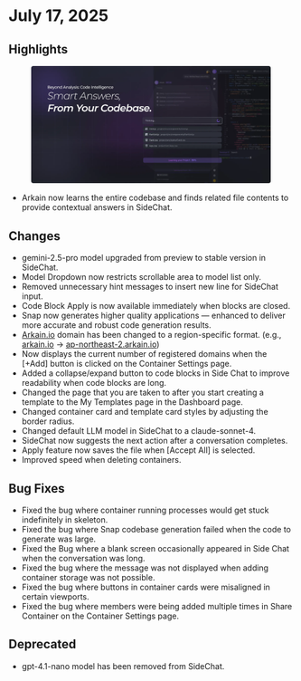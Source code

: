 # July 17, 2025

## Highlights

<figure><img src="../../.gitbook/assets/image (49).png" alt=""><figcaption></figcaption></figure>

* Arkain now learns the entire codebase and finds related file contents to provide contextual answers in SideChat.



## Changes

* gemini-2.5-pro model upgraded from preview to stable version in SideChat.
* Model Dropdown now restricts scrollable area to model list only.
* Removed unnecessary hint messages to insert new line for SideChat input.
* Code Block Apply is now available immediately when blocks are closed.
* Snap now generates higher quality applications — enhanced to deliver more accurate and robust code generation results.
* [Arkain.io](http://arkain.io) domain has been changed to a region-specific format. (e.g., [arkain.io](http://arkain.io) → [ap-northeast-2.arkain.io](http://ap-northeast-2.arkain.io))
* Now displays the current number of registered domains when the \[+Add] button is clicked on the Container Settings page.
* Added a collapse/expand button to code blocks in Side Chat to improve readability when code blocks are long.
* Changed the page that you are taken to after you start creating a template to the My Templates page in the Dashboard page.
* Changed container card and template card styles by adjusting the border radius.
* Changed default LLM model in SideChat to a claude-sonnet-4.
* SideChat now suggests the next action after a conversation completes.
* Apply feature now saves the file when \[Accept All] is selected.
* Improved speed when deleting containers.



## Bug Fixes

* Fixed the bug where container running processes would get stuck indefinitely in skeleton.
* Fixed the bug where Snap codebase generation failed when the code to generate was large.
* Fixed the Bug where a blank screen occasionally appeared in Side Chat when the conversation was long.
* Fixed the bug where the message was not displayed when adding container storage was not possible.
* Fixed the bug where buttons in container cards were misaligned in certain viewports.
* Fixed the bug where members were being added multiple times in Share Container on the Container Settings page.



## Deprecated

* gpt-4.1-nano model has been removed from SideChat.
